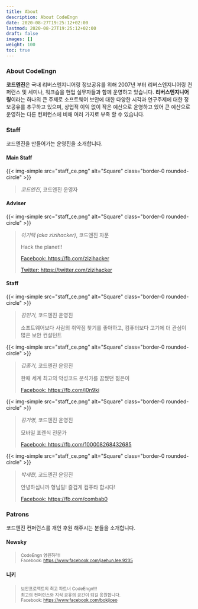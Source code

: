 ```yaml
---
title: About
description: About CodeEngn
date: 2020-08-27T19:25:12+02:00
lastmod: 2020-08-27T19:25:12+02:00
draft: false
images: []
weight: 100
toc: true
---
```


### About CodeEngn

**코드엔진**은 국내 리버스엔지니어링 정보공유를 위해 2007년 부터 리버스엔지니어링 컨퍼런스 및 세미나, 워크숍을 현업 실무자들과 함께 운영하고 있습니다. **리버스엔지니어링**이라는 하나의 큰 주제로 소프트웨어 보안에 대한 다양한 시각과 연구주제에 대한 정보공유를 추구하고 있으며, 상업적 이익 없이 작은 예산으로 운영하고 있어 큰 예산으로 운영하는 다른 컨퍼런스에 비해 여러 가지로 부족 할 수 있습니다.

### Staff

코드엔진을 만들어가는 운영진을 소개합니다.

#### Main Staff
{{< img-simple src="staff_ce.png" alt="Square" class="border-0 rounded-circle" >}}
> *코드엔진*, 코드엔진 운영자

#### Adviser
{{< img-simple src="staff_ce.png" alt="Square" class="border-0 rounded-circle" >}}
> *이기택 (aka zizihacker)*, 코드엔진 자문 
> 
> Hack the planet!! 
> 
> <a href='https://fb.com/zizihacker' target='_blank'>Facebook: https://fb.com/zizihacker</a> 
> 
> <a href='https://twitter.com/zizihacker' target='_blank'>Twitter: https://twitter.com/zizihacker</a> 

#### Staff
{{< img-simple src="staff_ce.png" alt="Square" class="border-0 rounded-circle" >}}
> *김민기*, 코드엔진 운영진 
> 
> 소프트웨어보다 사람의 취약점 찾기를 좋아하고, 컴퓨터보다 고기에 더 관심이 많은 보안 컨설턴트

{{< img-simple src="staff_ce.png" alt="Square" class="border-0 rounded-circle" >}}
> *김종기*, 코드엔진 운영진 
> 
> 한때 세계 최고의 악성코드 분석가를 꿈꿨던 젊은이 
> 
> <a href='https://fb.com/j0n9ki' target='_blank'>Facebook: https://fb.com/j0n9ki</a>

{{< img-simple src="staff_ce.png" alt="Square" class="border-0 rounded-circle" >}}
> *김가영*, 코드엔진 운영진 
> 
> 모바일 포렌식 전문가 
> 
> <a href='https://fb.com/100008268432685' target='_blank'>Facebook: https://fb.com/100008268432685</a>

{{< img-simple src="staff_ce.png" alt="Square" class="border-0 rounded-circle" >}}
> *박세한*, 코드엔진 운영진 
> 
> 안녕하십니까 형님덜! 즐겁게 컴퓨타 합시다! 
> 
> <a href='https://fb.com/combab0' target='_blank'>Facebook: https://fb.com/combab0</a>


### Patrons

코드엔진 컨퍼런스를 개인 후원 해주시는 분들을 소개합니다.

#### Newsky

> <small>CodeEngn 영원하라! <br />
> Facebook: <a href='https://www.facebook.com/jaehun.lee.9235' target='_blank'>https://www.facebook.com/jaehun.lee.9235</a></small>

#### 니키

> <small>보안프로젝트의 최고 파트너 CodeEngn!!! <br />
> 최고의 컨퍼런스와 지식 공유의 공간이 되길 응원합니다. <br />
> Facebook: <a href='https://www.facebook.com/bokjiceo5' target='_blank'>https://www.facebook.com/bokjiceo</a></small>
